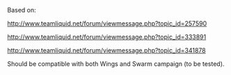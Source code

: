 Based on:

http://www.teamliquid.net/forum/viewmessage.php?topic_id=257590

http://www.teamliquid.net/forum/viewmessage.php?topic_id=333891

http://www.teamliquid.net/forum/viewmessage.php?topic_id=341878

Should be compatible with both Wings and Swarm campaign (to be tested). 